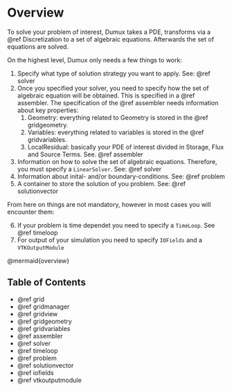 # Overview

To solve your problem of interest, Dumux takes a PDE, transforms via a @ref Discretization to a set of algebraic equations. Afterwards the set of equations are solved.

On the highest level, Dumux only needs a few things to work:

1. Specify what type of solution strategy you want to apply. See: @ref solver
2. Once you specified your solver, you need to specify how the set of algebraic equation will be obtained. This is specified in a @ref assembler. The specification of the @ref assembler needs information about key properties:
   1. Geometry: everything related to Geometry is stored in the @ref gridgeometry.
   2. Variables: everything related to variables is stored in the @ref gridvariables.
   3. LocalResidual: basically your PDE of interest divided in Storage, Flux and Source Terms. See. @ref assembler
3. Information on how to solve the set of algebraic equations. Therefore, you must specify a `LinearSolver`. See: @ref solver
4. Information about inital- and/or boundary-conditions. See: @ref problem
5. A container to store the solution of you problem. See: @ref solutionvector

From here on things are not mandatory, however in most cases you will encounter them:

6. If your problem is time dependet you need to specify a `TimeLoop`. See @ref timeloop
7. For output of your simulation you need to specify `IOFields` and a `VTKOutputModule`

@mermaid{overview}


## Table of Contents

- @ref grid
- @ref gridmanager
- @ref gridview
- @ref gridgeometry
- @ref gridvariables
- @ref assembler
- @ref solver
- @ref timeloop
- @ref problem
- @ref solutionvector
- @ref iofields
- @ref vtkoutputmodule